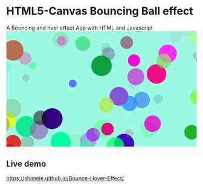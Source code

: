 # HTML5-Canvas Bouncing Ball effect
A Bouncing and hver effect App with HTML and Javascript
![alt text](https://github.com/Shimele/Bounce-Hover-Effect/blob/master/balls.png)

## Live demo

https://shimele.github.io/Bounce-Hover-Effect/
